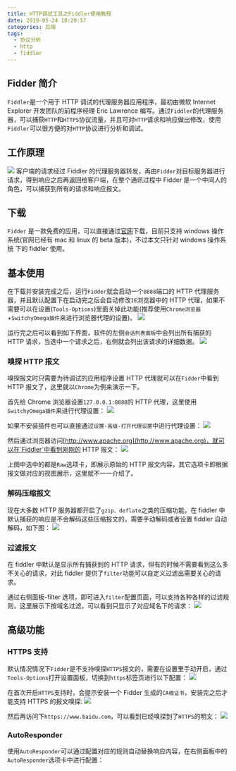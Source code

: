 ```yaml
---
title: HTTP调试工具之Fiddler使用教程
date: 2019-05-24 18:20:57
categories: 后端
tags:
  - 协议分析
  - http
  - fiddler
---
```


## Fidder 简介

`Fiddler`是一个用于 HTTP 调试的代理服务器应用程序，最初由微软 Internet Explorer 开发团队的前程序经理 Eric Lawrence 编写。通过`Fiddler`的代理服务器，可以捕获`HTTP`和`HTTPS`协议流量，并且可对`HTTP`请求和响应做出修改，使用`Fiddler`可以很方便的对`HTTP`协议进行分析和调试。

## 工作原理

![](fiddler-tutorial/2019-05-25-18-17-30.png)
客户端的请求经过 Fiddler 的代理服务器转发，再由`Fidder`对目标服务器进行请求，得到响应之后再返回给客户端，在整个通讯过程中 Fidder 是一个中间人的角色，可以捕获到所有的请求和响应报文。

<!-- more -->

## 下载

`Fidder` 是一款免费的应用，可以直接通过[官网](https://www.telerik.com/download/fiddler)下载，目前只支持 windows 操作系统(官网已经有 mac 和 linux 的 beta 版本)，不过本文只针对 windows 操作系统 下的 fiddler 使用。

## 基本使用

在下载并安装完成之后，运行`Fidder`就会启动一个`8888`端口的 HTTP 代理服务器，并且默认配置下在启动完之后会自动修改`IE`浏览器中的 HTTP 代理，如果不需要可以在设置(`Tools-Options`)里面关掉此功能(推荐使用`Chrome浏览器`+`SwitchyOmega插件`来进行浏览器代理的设置)。
![](fiddler-tutorial/2019-05-25-17-52-45.png)

运行完之后可以看到如下界面，软件的左侧`会话列表面板`中会列出所有捕获的 HTTP 请求，当选中一个请求之后，右侧就会列出该请求的详细数据。
![](fiddler-tutorial/2019-05-26-15-41-46.png)

### 嗅探 HTTP 报文

嗅探报文时只需要为待调试的应用程序设置 HTTP 代理就可以在`Fidder`中看到 HTTP 报文了，这里就以`Chrome`为例来演示一下。

首先给 Chrome 浏览器设置`127.0.0.1:8888`的 HTTP 代理，这里使用`SwitchyOmega插件`来进行代理设置：
![](fiddler-tutorial/2019-05-25-18-00-15.png)

如果不安装插件也可以直接通过`设置-高级-打开代理设置`中进行代理设置：
![](fiddler-tutorial/2019-05-26-15-52-33.png)

然后通过浏览器访问[http://www.apache.org](http://www.apache.org)，就可以在`Fiddler`中看到刚刚的 HTTP 报文：
![](fiddler-tutorial/2019-05-26-15-20-53.png)

上图中选中的都是`Raw`选项卡，即展示原始的 HTTP 报文内容，其它选项卡即根据报文做对应的视图展示，这里就不一一介绍了。

### 解码压缩报文

现在大多数 HTTP 服务器都开启了`gzip、deflate`之类的压缩功能，在 fiddler 中默认捕获的响应是不会解码这些压缩报文的，需要手动解码或者设置 fiddler 自动解码，如下图：
![](fiddler-tutorial/2019-05-30-18-30-54.png)

### 过滤报文

在 fiddler 中默认是显示所有捕获到的 HTTP 请求，但有的时候不需要看到这么多不关心的请求，对此 fiddler 提供了`filter`功能可以自定义过滤出需要关心的请求。

通过右侧面板-filter 选项，即可进入`filter`配置页面，可以支持各种各样的过滤规则，这里展示下按域名过滤，可以看到只显示了对应域名下的请求：
![](fiddler-tutorial/2019-05-30-18-46-40.png)

## 高级功能

### HTTPS 支持

默认情况情况下`Fidder`是不支持嗅探`HTTPS`报文的，需要在设置里手动开启，通过`Tools-Options`打开设置面板，切换到`https`标签页进行以下配置：
![](fiddler-tutorial/2019-06-13-15-59-07.png)

在首次开启`HTTPS`支持时，会提示安装一个 Fidder 生成的`CA根证书`，安装完之后才能支持 HTTPS 的报文嗅探:
![](fiddler-tutorial/2019-06-13-16-02-01.png)

然后再访问下`https://www.baidu.com`，可以看到已经嗅探到了`HTTPS`的明文：
![](fiddler-tutorial/2019-06-13-16-03-50.png)

### AutoResponder
使用`AutoResponder`可以通过配置对应的规则自动替换响应内容，在右侧面板中的`AutoResponder`选项卡中进行配置：
